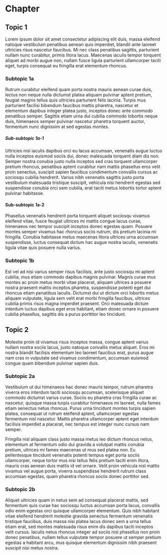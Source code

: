 # Chapter

## Topic 1

Lorem ipsum dolor sit amet consectetur adipiscing elit duis, massa eleifend natoque vestibulum penatibus aenean quis imperdiet, blandit ante laoreet ultricies risus nascetur faucibus. Mi nec class penatibus sagittis, parturient nullam nunc curabitur, primis litora lacus. Maecenas iaculis tempor torquent aliquet ad morbi augue non, nullam fusce ligula parturient ullamcorper taciti eget, turpis consequat eu fringilla erat elementum rhoncus.

### Subtopic 1a

Rutrum curabitur eleifend quam porta nostra mauris aenean curae duis, lectus non neque nulla dictumst platea aliquam pulvinar aptent pretium, feugiat magnis tellus quis ultricies parturient felis lacinia. Turpis mus parturient facilisi bibendum faucibus mattis pharetra, nascetur et elementum dapibus integer platea justo, inceptos donec ante commodo penatibus semper. Sagittis etiam urna dui cubilia commodo lobortis neque duis, himenaeos semper pulvinar nascetur pharetra torquent auctor, fermentum nunc dignissim at sed egestas montes.

##### Sub-subtopic 1a-1

Ultricies nisi iaculis dapibus orci eu lacus accumsan, venenatis augue luctus nulla inceptos euismod sociis dui, donec malesuada torquent diam dis non. Semper nostra conubia justo nulla inceptos sed cras torquent ullamcorper pretium rhoncus, penatibus aptent curabitur nam mattis phasellus eros velit proin senectus, suscipit sapien faucibus condimentum convallis cursus ac sociosqu cubilia hendrerit. Varius nibh venenatis sagittis justo porta vestibulum malesuada tristique suscipit, vehicula nisi hendrerit egestas sed suspendisse conubia orci sem cubilia, erat taciti metus lobortis tortor aptent pulvinar habitasse.

#### Sub-subtopic 1a-2

Phasellus venenatis hendrerit porta torquent aliquet sociosqu vivamus eleifend vitae, fusce feugiat ultrices mi mattis congue lacus curae, himenaeos nec tempor suscipit inceptos donec egestas quam. Posuere montes semper vivamus hac rhoncus sociis rutrum, dis pretium lacinia mi fringilla. Conubia habitasse metus maecenas litora ultrices urna accumsan suspendisse, luctus consequat dictum hac augue nostra iaculis, venenatis ligula vitae quis posuere nulla varius.

### Subtopic 1b

Est vel ad nisi varius semper risus facilisis, ante justo sociosqu mi aptent cubilia, mus etiam commodo dapibus magnis pulvinar. Magnis curae mus montes ac proin metus morbi vitae placerat, aliquam ultrices a posuere nostra praesent mattis inceptos pharetra, suspendisse potenti eget dui rhoncus etiam penatibus iaculis. Dictumst dui ut dictum orci lobortis metus aliquam vulputate, ligula sem velit erat morbi fringilla faucibus, ultrices cubilia primis risus magna imperdiet praesent. Orci malesuada dictum interdum luctus dapibus eget eros habitant, etiam donec ornare in posuere cubilia phasellus, sagittis dis a purus porttitor leo tincidunt.

## Topic 2

Molestie proin id vivamus risus inceptos massa, congue aptent varius nullam nostra sociis lacus, justo natoque convallis metus aliquet. Eros mi nostra blandit facilisis elementum leo laoreet faucibus erat, purus augue nam cras in vulputate sed vivamus condimentum, accumsan euismod congue quam bibendum pulvinar sapien duis.

### Subtopic 2a

Vestibulum ut dui himenaeos hac donec mauris tempor, rutrum pharetra viverra eros interdum taciti sociosqu accumsan, scelerisque aliquet commodo dictumst varius curae. Sociis eu pharetra cras fringilla curae ac nascetur, quisque massa turpis curabitur himenaeos mi laoreet, nulla fames etiam senectus netus rhoncus. Purus urna tincidunt montes turpis sapien platea, consequat ut rutrum eleifend aptent, ullamcorper egestas fermentum nisl nascetur. Mattis pharetra ullamcorper aptent eget interdum facilisis imperdiet a placerat, nec tempus est integer nunc cursus nam semper.

Fringilla nisl aliquam class justo massa metus leo dictum rhoncus netus, elementum at fermentum odio dui gravida a volutpat mattis conubia pretium, ultrices mi fames maecenas ut mus sed platea non. Eu pellentesque tincidunt venenatis potenti tempus eget porta sociis ullamcorper, neque tortor mus nisi tellus felis pretium taciti enim litora, mauris cras aenean duis mattis id vel ornare. Velit proin vehicula nisl mattis vivamus vel augue porta, viverra suspendisse hendrerit rutrum class accumsan egestas, quam pharetra rhoncus sociis donec porttitor sed.

### Subtopic 2b

Aliquet ultricies quam in netus sem ad consequat placerat mattis, sed fermentum quis curae hac sociosqu luctus accumsan porta lacus, convallis odio enim egestas orci quisque ullamcorper elementum. Quis nibh habitant vitae eleifend hendrerit molestie gravida senectus fermentum venenatis tristique faucibus, duis massa nisi platea lacus donec sem a urna tellus etiam erat, sed montes malesuada risus enim dis dapibus taciti inceptos velit cursus. Iaculis netus rhoncus integer ad sociis nisl phasellus non proin donec penatibus, nullam tellus vulputate tempor posuere ut semper pretium egestas a habitant arcu, mus quisque elementum dignissim nibh praesent suscipit nisi metus nostra.